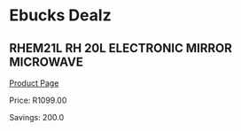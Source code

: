 
# Ebucks Dealz
## RHEM21L RH 20L ELECTRONIC MIRROR MICROWAVE
[Product Page](https://www.ebucks.com/web/shop/productSelected.do?prodId=1083950291&catId=704989856)

Price: R1099.00

Savings: 200.0


	